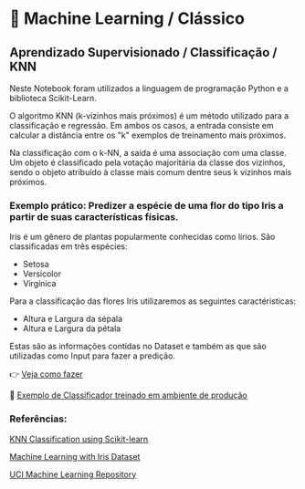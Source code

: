 # 🤖 Machine Learning / Clássico
## Aprendizado Supervisionado / Classificação / KNN

Neste Notebook foram utilizados a linguagem de programação Python e a biblioteca Scikit-Learn.

O algoritmo KNN (k-vizinhos mais próximos) é um método utilizado para a classificação e regressão. Em ambos os casos, a entrada consiste em calcular a distância entre os "k" exemplos de treinamento mais próximos.

Na classificação com o k-NN, a saída é uma associação com uma classe. Um objeto é classificado pela votação majoritária da classe dos vizinhos, sendo o objeto atribuído à classe mais comum dentre seus k vizinhos mais próximos.

### Exemplo prático: Predizer a espécie de uma flor do tipo Iris a partir de suas características físicas.

Iris é um gênero de plantas popularmente conhecidas como lírios. São classificadas em três espécies:
* Setosa
* Versicolor
* Virgínica

Para a classificação das flores Iris utilizaremos as seguintes caractéristicas:
* Altura e Largura da sépala
* Altura e Largura da pétala

Estas são as informações contidas no Dataset e também as que são utilizadas como Input para fazer a predição.

👉 [Veja como fazer](https://github.com/CarlosSalesNaturalTec/DS_ML_aprendizado_supervisionado_classificacao_KNN/blob/master/exemplo_iris_dataset.ipynb)

🤖 [Exemplo de Classificador treinado em ambiente de produção](https://github.com/CarlosSalesNaturalTec/DS_ML_aprendizado_supervisionado_classificacao_KNN/blob/master/exemplo_iris_dataset2.ipynb)

### Referências:
[KNN Classification using Scikit-learn](https://www.datacamp.com/community/tutorials/k-nearest-neighbor-classification-scikit-learn)

[Machine Learning with Iris Dataset](https://www.kaggle.com/jchen2186/machine-learning-with-iris-dataset)

[UCI Machine Learning Repository](http://archive.ics.uci.edu/ml/datasets/Iris)